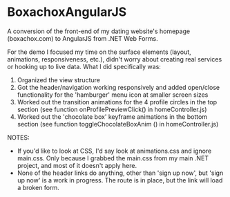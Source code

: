 # BoxachoxAngularJS
A conversion of the front-end of my dating website's homepage (boxachox.com) to AngularJS from .NET Web Forms.

For the demo I focused my time on the surface elements (layout, animations, responsiveness, etc.), didn't worry about creating real services or hooking up to live data. What I did specifically was:
1) Organized the view structure
2) Got the header/navigation working responsively and added open/close functionality for the 'hamburger' menu icon at smaller screen sizes
3) Worked out the transition animations for the 4 profile circles in the top section (see function onProfilePreviewClick() in homeController.js)
4) Worked out the 'chocolate box' keyframe animations in the bottom section (see function toggleChocolateBoxAnim () in homeController.js)

NOTES:
- If you'd like to look at CSS, I'd say look at animations.css and ignore main.css. Only because I grabbed the main.css from my main .NET project, and most of it doesn't apply here.
- None of the header links do anything, other than 'sign up now', but 'sign up now' is a work in progress. The route is in place, but the link will load a broken form.
